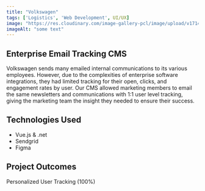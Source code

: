 ```yaml
---
title: "Volkswagen"
tags: ['Logistics', 'Web Development', UI/UX]
image: "https://res.cloudinary.com/image-gallery-pcl/image/upload/v1714705144/Blawby/Volkswagen_b6pshd.png"
imageAlt: "some text"
---
```


## Enterprise Email Tracking CMS

Volkswagen sends many emailed internal communications to its various employees. However, due to the complexities of enterprise software integrations, they had limited tracking for their open, clicks, and engagement rates by user. Our CMS allowed marketing members to email the same newsletters and communications with 1:1 user level tracking, giving the marketing team the insight they needed to ensure their success.

## Technologies Used

- Vue.js & .net
- Sendgrid
- Figma

## Project Outcomes

Personalized User Tracking (100%)